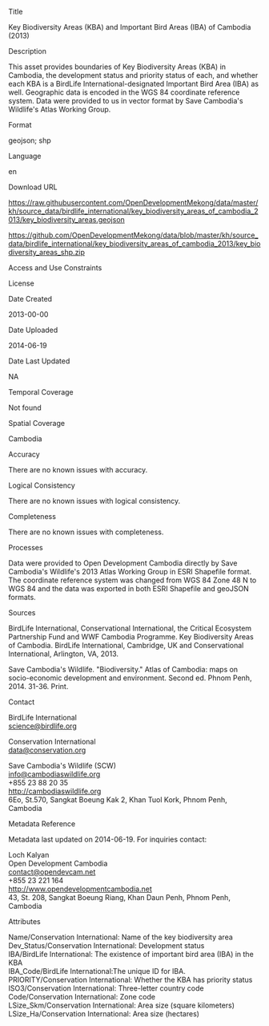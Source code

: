 Title

Key Biodiversity Areas (KBA) and Important Bird Areas (IBA) of Cambodia (2013)

Description

This asset provides boundaries of Key Biodiversity Areas (KBA) in Cambodia, the development status and priority status of each, and whether each KBA is a BirdLife International-designated Important Bird Area (IBA) as well. Geographic data is encoded in the WGS 84 coordinate reference system. Data were provided to us in vector format by Save Cambodia's Wildlife's Atlas Working Group.

Format

geojson; shp

Language

en

Download URL

https://raw.githubusercontent.com/OpenDevelopmentMekong/data/master/kh/source_data/birdlife_international/key_biodiversity_areas_of_cambodia_2013/key_biodiversity_areas.geojson

https://github.com/OpenDevelopmentMekong/data/blob/master/kh/source_data/birdlife_international/key_biodiversity_areas_of_cambodia_2013/key_biodiversity_areas_shp.zip

Access and Use Constraints



License



Date Created

2013-00-00

Date Uploaded

2014-06-19

Date Last Updated

NA

Temporal Coverage

Not found

Spatial Coverage

Cambodia

Accuracy

There are no known issues with accuracy.

Logical Consistency

There are no known issues with logical consistency.

Completeness

There are no known issues with completeness.

Processes

Data were provided to Open Development Cambodia directly by Save Cambodia's Wildlife's 2013 Atlas Working Group in ESRI Shapefile format. The coordinate reference system was changed from WGS 84 Zone 48 N to WGS 84 and the data was exported in both ESRI Shapefile and geoJSON formats.

Sources

BirdLife International, Conservational International, the Critical Ecosystem Partnership Fund and WWF Cambodia Programme. Key Biodiversity Areas of Cambodia. BirdLife International, Cambridge, UK and Conservational International, Arlington, VA, 2013.

Save Cambodia's Wildlife. "Biodiversity." Atlas of Cambodia: maps on socio-economic development and environment. Second ed. Phnom Penh, 2014. 31-36. Print.

Contact

BirdLife International  
science@birdlife.org  

Conservation International  
data@conservation.org  
     
Save Cambodia's Wildlife (SCW)  
info@cambodiaswildlife.org  
+855 23 88 20 35  
http://cambodiaswildlife.org  
6Eo, St.570, Sangkat Boeung Kak 2, Khan Tuol Kork, Phnom Penh, Cambodia  

Metadata Reference

Metadata last updated on 2014-06-19. For inquiries contact:

Loch Kalyan  
Open Development Cambodia  
contact@opendevcam.net  
+855 23 221 164  
http://www.opendevelopmentcambodia.net  
43, St. 208, Sangkat Boeung Riang, Khan Daun Penh, Phnom Penh, Cambodia  

Attributes

Name/Conservation International: Name of the key biodiversity area  
Dev_Status/Conservation International: Development status  
IBA/BirdLife International: The existence of important bird area (IBA) in the KBA  
IBA_Code/BirdLife International:The unique ID for IBA.  
PRIORITY/Conservation International: Whether the KBA has priority status  
ISO3/Conservation International: Three-letter country code  
Code/Conservation International: Zone code  
LSize_Skm/Conservation International: Area size (square kilometers)  
LSize_Ha/Conservation International: Area size (hectares)  


